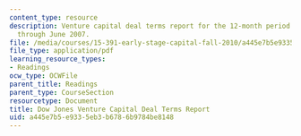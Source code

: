 ```yaml
---
content_type: resource
description: Venture capital deal terms report for the 12-month period from July 2006
  through June 2007.
file: /media/courses/15-391-early-stage-capital-fall-2010/a445e7b5e9335eb3b6786b9784be8148_MIT15_391F10_VC_Report.pdf
file_type: application/pdf
learning_resource_types:
- Readings
ocw_type: OCWFile
parent_title: Readings
parent_type: CourseSection
resourcetype: Document
title: Dow Jones Venture Capital Deal Terms Report
uid: a445e7b5-e933-5eb3-b678-6b9784be8148
---
```

